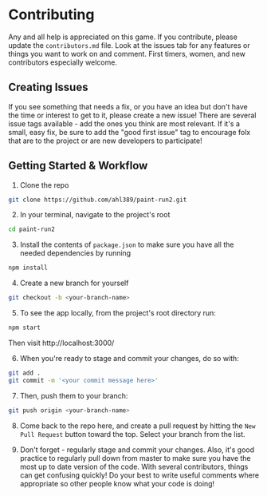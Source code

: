 # Contributing

Any and all help is appreciated on this game. If you contribute, please update the `contributors.md` file. Look at the issues tab for any features or things you want to work on and comment. First timers, women, and new contributors especially welcome.

## Creating Issues

If you see something that needs a fix, or you have an idea but don't have the time or interest to get to it, please create a new issue! There are several issue tags available - add the ones you think are most relevant. If it's a small, easy fix, be sure to add the "good first issue" tag to encourage folx that are to the project or are new developers to participate!


## Getting Started & Workflow

1) Clone the repo

```bash
git clone https://github.com/ahl389/paint-run2.git
```

2) In your terminal, navigate to the project's root

```bash
cd paint-run2
```

3) Install the contents of `package.json` to make sure you have all the needed dependencies by running

```bash
npm install
````

4) Create a new branch for yourself

```bash
git checkout -b <your-branch-name>
```

5) To see the app locally, from the project's root directory run:

```bash
npm start
```

Then visit http://localhost:3000/


6) When you're ready to stage and commit your changes, do so with:

```bash
git add .
git commit -m '<your commit message here>'
```

7) Then, push them to your branch:

```bash
git push origin <your-branch-name>
```

8) Come back to the repo here, and create a pull request by hitting the `New Pull Request` button toward the top. Select your branch from the list.

9) Don't forget - regularly stage and commit your changes. Also, it's good practice to regularly pull down from master to make sure you have the most up to date version of the code. With several contributors, things can get confusing quickly! Do your best to write useful comments where appropriate so other people know what your code is doing!



